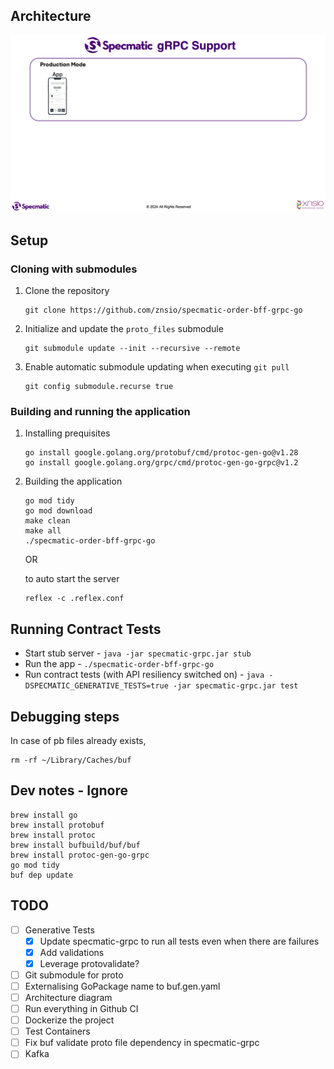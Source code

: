 ## Architecture

![Specmatic gRPC Support Architecture](/assets/SpecmaticGRPCSupport.gif)

## Setup

### Cloning with submodules

1. Clone the repository

   ```shell
   git clone https://github.com/znsio/specmatic-order-bff-grpc-go
   ```

2. Initialize and update the `proto_files` submodule

   ```shell
   git submodule update --init --recursive --remote
   ```

3. Enable automatic submodule updating when executing `git pull`

   ```shell
   git config submodule.recurse true
   ```

### Building and running the application

1. Installing prequisites

    ```shell
    go install google.golang.org/protobuf/cmd/protoc-gen-go@v1.28
    go install google.golang.org/grpc/cmd/protoc-gen-go-grpc@v1.2
    ```

2. Building the application

   ```
   go mod tidy
   go mod download
   make clean
   make all
   ./specmatic-order-bff-grpc-go
   ```
   OR 

   to auto start the server

   ```
   reflex -c .reflex.conf      
   ```

## Running Contract Tests

* Start stub server - `java -jar specmatic-grpc.jar stub`
* Run the app - `./specmatic-order-bff-grpc-go`
* Run contract tests (with API resiliency switched on) - `java -DSPECMATIC_GENERATIVE_TESTS=true -jar specmatic-grpc.jar test`

## Debugging steps

In case of pb files already exists,
```
rm -rf ~/Library/Caches/buf
```

## Dev notes - Ignore

```
brew install go
brew install protobuf
brew install protoc
brew install bufbuild/buf/buf
brew install protoc-gen-go-grpc
go mod tidy
buf dep update
```

## TODO

- [ ] Generative Tests
  - [x] Update specmatic-grpc to run all tests even when there are failures
  - [x] Add validations
  - [x] Leverage protovalidate?
- [ ] Git submodule for proto
- [ ] Externalising GoPackage name to buf.gen.yaml
- [ ] Architecture diagram
- [ ] Run everything in Github CI
- [ ] Dockerize the project
- [ ] Test Containers
- [ ] Fix buf validate proto file dependency in specmatic-grpc
- [ ] Kafka
